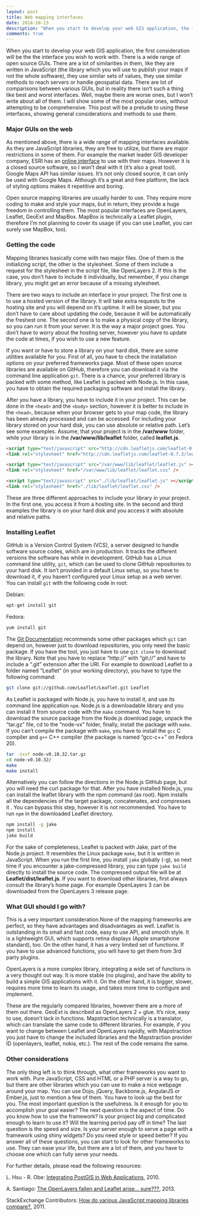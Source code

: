 ```yaml
---
layout: post
title: Web mapping interfaces
date: 2014-10-13
description: "When you start to develop your web GIS application, the first consideration will be the the interface you wish to work with. There is a wide range of open source GUIs. There are a lot of similarities in them, like they are written in JavaScript (the library which you will use to publish your maps if not the whole software), they use similar sets of values, they use similar methods to reach servers or handle geospatial data. There are lot of comparisons between various GUIs, but in reality there isn't such a thing like best and worst interfaces. Well, maybe there are worse ones, but I won't write about all of them. I will show some of the most popular ones, without attempting to be comprehensive. This post will be a prelude to using these interfaces, showing general considerations and methods to use them."
comments: true
---
```

When you start to develop your web GIS application, the first consideration will be the the interface you wish to work with. There is a wide range of open source GUIs. There are a lot of similarities in them, like they are written in JavaScript (the library which you will use to publish your maps if not the whole software), they use similar sets of values, they use similar methods to reach servers or handle geospatial data. There are lot of comparisons between various GUIs, but in reality there isn’t such a thing like best and worst interfaces. Well, maybe there are worse ones, but I won’t write about all of them. I will show some of the most popular ones, without attempting to be comprehensive. This post will be a prelude to using these interfaces, showing general considerations and methods to use them.

### Major GUIs on the web

As mentioned above, there is a wide range of mapping interfaces available. As they are JavaScript libraries, they are free to utilize, but there are major restrictions in some of them. For example the market leader GIS developer company, ESRI has an [online interface](https://developers.arcgis.com/javascript/) to use with their maps. However it is a closed source software, so I won’t deal with it (it’s also a great tool). Google Maps API has similar issues. It’s not only closed source, it can only be used with Google Maps. Although it’s a great and free platform, the lack of styling options makes it repetitive and boring.

Open source mapping libraries are usually harder to use. They require more coding to make and style your maps, but in return, they provide a huge freedom in controlling them. The most popular interfaces are OpenLayers, Leaflet, GeoExt and MapBox. MapBox is technically a Leaflet plugin, therefore I’m not planning to cover its usage (if you can use Leaflet, you can surely use MapBox, too).

### Getting the code

Mapping libraries basically come with two major files. One of them is the initializing script, the other is the stylesheet. Some of them include a request for the stylesheet in the script file, like OpenLayers 2. If this is the case, you don’t have to include it individually, but remember, if you change library, you might get an error because of a missing stylesheet.

There are two ways to include an interface in your project. The first one is to use a hosted version of the library. It will take extra requests to the hosting site and you will depend on it’s uptime. It will be slower, but you don’t have to care about updating the code, because it will be automatically the freshest one. The second one is to make a physical copy of the library, so you can run it from your server. It is the way a major project goes. You don’t have to worry about the hosting server, however you have to update the code at times, if you wish to use a new feature.

If you want or have to store a library on your hard disk, there are some utilities available for you. First of all, you have to check the installation options on your preferred frameworks page. Most of these open source libraries are available on GitHub, therefore you can download it via the command line application `git`. There is a chance, your preferred library is packed with some method, like Leaflet is packed with Node.js. In this case, you have to obtain the required packaging software and install the library.

After you have a library, you have to include it in your project. This can be done in the `<head>` and the `<body>` section, however it is better to include in the `<head>`, because when your browser gets to your map code, the library has been already processed and can be accessed. For including your library stored on your hard disk, you can use absolute or relative path. Let’s see some examples. Assume, that your project is in the **/var/www** folder, while your library is in the **/var/www/lib/leaflet** folder, called **leaflet.js**.

``` html
<script type="text/javascript" src="http://cdn.leafletjs.com/leaflet-0.7.3/leaflet.js" ></script>
<link rel="stylesheet" href="http://cdn.leafletjs.com/leaflet-0.7.3/leaflet.css" />

<script type="text/javascript" src="/var/www/lib/leaflet/leaflet.js" ></script>
<link rel="stylesheet" href="/var/www/lib/leaflet/leaflet.css" />

<script type="text/javascript" src="./lib/leaflet/leaflet.js" ></script>
<link rel="stylesheet" href="./lib/leaflet/leaflet.css" />
```

These are three different approaches to include your library in your project. In the first one, you access it from a hosting site. In the second and third examples the library is on your hard disk and you access it with absolute and relative paths.

### Installing Leaflet

GitHub is a Version Control System (VCS), a server designed to handle software source codes, which are in production. It tracks the different versions the software has while in development. GitHub has a Linux command line utility, `git`, which can be used to clone GitHub repositories to your hard disk. It isn’t provided in a default Linux setup, so you have to download it, if you haven’t configured your Linux setup as a web server. You can install `git` with the following code in root:

Debian:

``` bash
apt-get install git
```

Fedora:

``` bash
yum install git
```

The [Git Documentation](https://git-scm.com/book/en/v2/Getting-Started-Installing-Git) recommends some other packages which `git` can depend on, however just to download repositories, you only need the basic package. If you have the tool, you just have to use `git clone` to download the library. Note that you have to replace “http://” with “git://” and have to include a “.git” extension after the URI. For example to download Leaflet to a folder named “Leaflet” (in your working directory), you have to type the following command:

``` bash
git clone git://github.com/Leaflet/Leaflet.git Leaflet
```

As Leaflet is packaged with Node.js, you have to install it, and use its command line application `npm`. Node.js is a downloadable library and you can install it from source code with the `make` command. You have to download the source package from the Node.js download page, unpack the “tar.gz” file, cd to the “node-vx” folder, finally, install the package with `make`. If you can’t compile the package with `make`, you have to install the `gcc` C compiler and `g++` C++ compiler (the package is named “gcc-c++” on Fedora 20).

``` bash
tar -zxvf node-v0.10.32.tar.gz
cd node-v0.10.32/
make
make install
```

Alternatively you can follow the directions in the Node.js GitHub page, but you will need the curl package for that. After you have installed Node.js, you can install the leaflet library with the npm command (as root). Npm installs all the dependencies of the target package, concatenates, and compresses it . You can bypass this step, however it is not recommended. You have to run `npm` in the downloaded Leaflet directory.

``` bash
npm install -g jake
npm install
jake build
```

For the sake of completeness, Leaflet is packed with Jake, part of the Node.js project. It resembles the Linux package `make`, but it is written in JavaScript. When you run the first line, you install `jake` globally (-g), so next time if you encounter a jake-compressed library, you can type `jake build` directly to install the source code. The compressed output file will be at **Leaflet/dist/leaflet.js**. If you want to download other libraries, first always consult the library’s home page. For example OpenLayers 3 can be downloaded from the OpenLayers 3 release page.

### What GUI should I go with?

This is a very important consideration.None of the mapping frameworks are perfect, so they have advantages and disadvantages as well. Leaflet is outstanding in its small and fast code, easy to use API, and smooth style. It is a lightweight GUI, which supports retina displays (Apple smartphone standard), too. On the other hand, it has a very limited set of functions. If you have to use advanced functions, you will have to get them from 3rd party plugins.

OpenLayers is a more complex library, integrating a wide set of functions in a very thought out way. It is more stable (no plugins), and have the ability to build a simple GIS applications with it. On the other hand, it is bigger, slower, requires more time to learn its usage, and takes more time to configure and implement.

These are the regularly compared libraries, however there are a more of them out there. GeoExt is described as OpenLayers 2 + glue. It’s nice, easy to use, doesn’t lack in functions. Mapstraction technically is a translator, which can translate the same code to different libraries. For example, if you want to change between Leaflet and OpenLayers rapidly, with Mapstraction you just have to change the included libraries and the Mapstraction provider ID (openlayers, leaflet, nokia, etc.). The rest of the code remains the same.

### Other considerations

The only thing left is to think through, what other frameworks you want to work with. Pure JavaScript, CSS and HTML or a PHP server is a way to go, but there are other libraries which you can use to make a nice webpage around your map. You can use Dojo, jQuery, Backbone.js, AngularJS or Ember.js, just to mention a few of them. You have to look up the best for you. The most important question is the usefulness. Is it enough for you to accomplish your goal easier? The next question is the aspect of time. Do you know how to use the framework? Is your project big and complicated enough to learn to use it? Will the learning period pay off in time? The last question is the speed and size. Is your server enough to serve a page with a framework using shiny widgets? Do you need style or speed better? If you answer all of these questions, you can start to look for other frameworks to use. They can ease your life, but there are a lot of them, and you have to choose one which can fully serve your needs.

For further details, please read the following resources:

L. Hsu - R. Obe: [Integrating PostGIS in Web Applications](https://www.slideshare.net/pgconf/integrating-postgis-in-web-applications), 2010.

A. Santiago: [The OpenLayers fallen and Leaflet arise… sure???](http://www.acuriousanimal.com/blog/2013/05/05/the-problem-with-openlayers/), 2013.

StackExchange Contributors: [How do various JavaScript mapping libraries compare?](https://gis.stackexchange.com/questions/8032/comparing-various-javascript-mapping-libraries), 2011.

